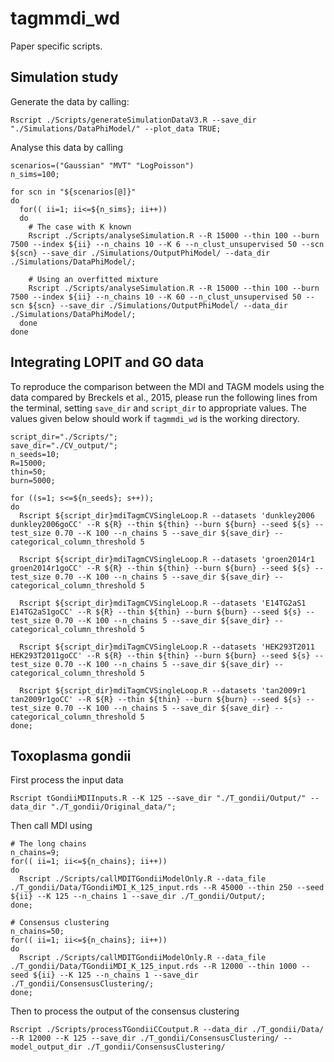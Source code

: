 # tagmmdi_wd
Paper specific scripts.

## Simulation study

Generate the data by calling:

```{bash generateSims}
Rscript ./Scripts/generateSimulationDataV3.R --save_dir "./Simulations/DataPhiModel/" --plot_data TRUE;
```

Analyse this data by calling

```{bash simStudy}
scenarios=("Gaussian" "MVT" "LogPoisson")
n_sims=100;

for scn in "${scenarios[@]}"
do
  for(( ii=1; ii<=${n_sims}; ii++))
  do
    # The case with K known
    Rscript ./Scripts/analyseSimulation.R --R 15000 --thin 100 --burn 7500 --index ${ii} --n_chains 10 --K 6 --n_clust_unsupervised 50 --scn ${scn} --save_dir ./Simulations/OutputPhiModel/ --data_dir ./Simulations/DataPhiModel/;
    
    # Using an overfitted mixture
    Rscript ./Scripts/analyseSimulation.R --R 15000 --thin 100 --burn 7500 --index ${ii} --n_chains 10 --K 60 --n_clust_unsupervised 50 --scn ${scn} --save_dir ./Simulations/OutputPhiModel/ --data_dir ./Simulations/DataPhiModel/;
  done
done
```

## Integrating LOPIT and GO data

To reproduce the comparison between the MDI and TAGM models using the data compared by Breckels et al., 2015, please run the following lines from the terminal, setting ``save_dir`` and ``script_dir`` to appropriate values. The values given below should work if ``tagmmdi_wd`` is the working directory.

```{bash, validationStudy}
script_dir="./Scripts/";
save_dir="./CV_output/";
n_seeds=10;
R=15000;
thin=50;
burn=5000;

for ((s=1; s<=${n_seeds}; s++));
do
  Rscript ${script_dir}mdiTagmCVSingleLoop.R --datasets 'dunkley2006 dunkley2006goCC' --R ${R} --thin ${thin} --burn ${burn} --seed ${s} --test_size 0.70 --K 100 --n_chains 5 --save_dir ${save_dir} --categorical_column_threshold 5
  
  Rscript ${script_dir}mdiTagmCVSingleLoop.R --datasets 'groen2014r1 groen2014r1goCC' --R ${R} --thin ${thin} --burn ${burn} --seed ${s} --test_size 0.70 --K 100 --n_chains 5 --save_dir ${save_dir} --categorical_column_threshold 5
  
  Rscript ${script_dir}mdiTagmCVSingleLoop.R --datasets 'E14TG2aS1 E14TG2aS1goCC' --R ${R} --thin ${thin} --burn ${burn} --seed ${s} --test_size 0.70 --K 100 --n_chains 5 --save_dir ${save_dir} --categorical_column_threshold 5
  
  Rscript ${script_dir}mdiTagmCVSingleLoop.R --datasets 'HEK293T2011 HEK293T2011goCC' --R ${R} --thin ${thin} --burn ${burn} --seed ${s} --test_size 0.70 --K 100 --n_chains 5 --save_dir ${save_dir} --categorical_column_threshold 5
  
  Rscript ${script_dir}mdiTagmCVSingleLoop.R --datasets 'tan2009r1 tan2009r1goCC' --R ${R} --thin ${thin} --burn ${burn} --seed ${s} --test_size 0.70 --K 100 --n_chains 5 --save_dir ${save_dir} --categorical_column_threshold 5
done;
```

## Toxoplasma gondii

First process the input data

```{bash processTgondiiInputs}
Rscript tGondiiMDIInputs.R --K 125 --save_dir "./T_gondii/Output/" --data_dir "./T_gondii/Original_data/";
```

Then call MDI using

```{bash tGondiiCC}
# The long chains
n_chains=9;
for(( ii=1; ii<=${n_chains}; ii++))
do
  Rscript ./Scripts/callMDITGondiiModelOnly.R --data_file ./T_gondii/Data/TGondiiMDI_K_125_input.rds --R 45000 --thin 250 --seed ${ii} --K 125 --n_chains 1 --save_dir ./T_gondii/Output/;
done;

# Consensus clustering
n_chains=50;
for(( ii=1; ii<=${n_chains}; ii++))
do
  Rscript ./Scripts/callMDITGondiiModelOnly.R --data_file ./T_gondii/Data/TGondiiMDI_K_125_input.rds --R 12000 --thin 1000 --seed ${ii} --K 125 --n_chains 1 --save_dir ./T_gondii/ConsensusClustering/;
done;
```

Then to process the output of the consensus clustering

```{r processCC}
Rscript ./Scripts/processTGondiiCCoutput.R --data_dir ./T_gondii/Data/ --R 12000 --K 125 --save_dir ./T_gondii/ConsensusClustering/ --model_output_dir ./T_gondii/ConsensusClustering/
```
